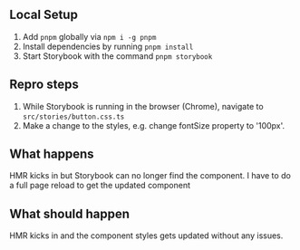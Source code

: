 ## Local Setup

1. Add `pnpm` globally via `npm i -g pnpm`
2. Install dependencies by running `pnpm install`
3. Start Storybook with the command `pnpm storybook`

## Repro steps

1. While Storybook is running in the browser (Chrome), navigate to `src/stories/button.css.ts`
2. Make a change to the styles, e.g. change fontSize property to '100px'.

## What happens

HMR kicks in but Storybook can no longer find the component. I have to do a full page reload to get the updated component

## What should happen

HMR kicks in and the component styles gets updated without any issues.
